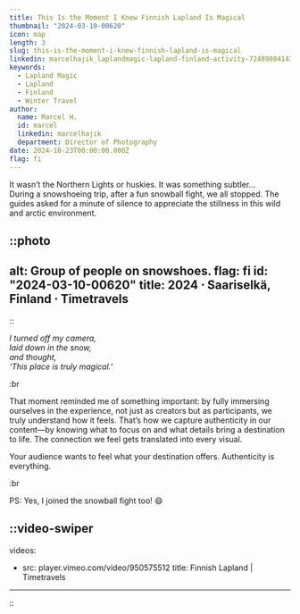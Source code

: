 ```yaml
---
title: This Is the Moment I Knew Finnish Lapland Is Magical
thumbnail: "2024-03-10-00620"
icon: map
length: 3
slug: this-is-the-moment-i-knew-finnish-lapland-is-magical
linkedin: marcelhajik_laplandmagic-lapland-finland-activity-7248980414185242624-Nw6W?utm_source=share&utm_medium=member_desktop
keywords:
  - Lapland Magic
  - Lapland
  - Finland
  - Winter Travel
author:
  name: Marcel H.
  id: marcel
  linkedin: marcelhajik
  department: Director of Photography
date: 2024-10-23T00:00:00.000Z
flag: fi
---
```


It wasn’t the Northern Lights or huskies. It was something subtler…  
During a snowshoeing trip, after a fun snowball fight, we all stopped. The guides asked for a minute of silence to appreciate the stillness in this wild and arctic environment.

::photo
---
alt: Group of people on snowshoes.
flag: fi
id: "2024-03-10-00620"
title: 2024 ⋅ Saariselkä, Finland ⋅ Timetravels
---
::

*I turned off my camera,  
laid down in the snow,  
and thought,  
‘This place is truly magical.’*

:br

That moment reminded me of something important: by fully immersing ourselves in the experience, not just as creators but as participants, we truly understand how it feels. That’s how we capture authenticity in our content—by knowing what to focus on and what details bring a destination to life. The connection we feel gets translated into every visual.  

Your audience wants to feel what your destination offers. Authenticity is everything.

:br

PS: Yes, I joined the snowball fight too! 😄

::video-swiper
---
videos:
  - src: player.vimeo.com/video/950575512
    title: Finnish Lapland | Timetravels 
---
::

